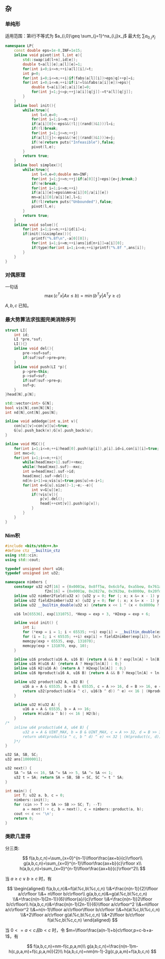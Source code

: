## 杂

### 单纯形

适用范围：第i行不等式为 $a_{i,0}\geq \sum_{j=1}^na_{i,j}x_j$ 最大化 $\sum a_{0,j}x_j$

```cpp
namespace LP{
	const double eps=1e-8,INF=1e15;
	inline void pivot(int l,int e){
		std::swap(id[l+n],id[e]);
		double t=a[l][e];a[l][e]=1;
		for(int i=0;i<=n;++i)a[l][i]/=t;
		int p=0;
		for(int i=0;i<=n;++i)if(fabs(a[l][i])>eps)q[++p]=i;
		for(int i=0;i<=m;++i)if(i!=l&&fabs(a[i][e])>eps){
			double t=a[i][e];a[i][e]=0;
			for(int j=1;j<=p;++j)a[i][q[j]]-=t*a[l][q[j]];
		}
	}
	inline bool init(){
		while(true){
			int l=0,e=0;
			for(int i=1;i<=m;++i)
			if(a[i][0]<-eps&&(!l||(rand()&1)))l=i;
			if(!l)break;
			for(int j=1;j<=n;++j)
			if(a[l][j]<-eps&&(!e||(rand()&1)))e=j;
			if(!e)return puts("Infeasible"),false;
			pivot(l,e);
		}
		return true;
	}
	inline bool simplex(){
		while(true){
			int l=0,e=0;double mn=INF;
			for(int j=1;j<=n;++j)if(a[0][j]>eps){e=j;break;}
			if(!e)break;
			for(int i=1;i<=m;++i)
			if(a[i][e]>eps&&mn>a[i][0]/a[i][e])
			mn=a[i][0]/a[i][e],l=i;
			if(!l)return puts("Unbounded"),false;
			pivot(l,e);
		}
		return true;
	}
	inline void solve(){
		for(int i=1;i<=n;++i)id[i]=i;
		if(init()&&simplex()){
			printf("%.8f\n",-a[0][0]);
			for(int i=1;i<=m;++i)ans[id[n+i]]=a[i][0];
			if(type)for(int i=1;i<=n;++i)printf("%.8f ",ans[i]);
		}
	}
}
```

### 对偶原理

一句话 $$\max(c^Tx|Ax\leq b)=\min(b^Ty|A^Ty\geq c)$$

$A,b,c$ 已知。

### 最大势算法求弦图完美消除序列

```cpp
struct LI{
	int id;
	LI *pre,*suf;
	LI(){}
	inline void del(){
		pre->suf=suf;
		if(suf)suf->pre=pre;
	}
	inline void push(LI *p){
		p->pre=this;
		p->suf=suf;
		if(suf)suf->pre=p;
		suf=p;
	}
}head[N],p[N];

std::vector<int> G[N];
bool vis[N],con[N][N];
int nd[N],cnt[N],pos[N];

inline void addedge(int u,int v){
	con[u][v]=con[v][u]=true;
	G[u].push_back(v);G[v].push_back(u); 
}

inline void MSC(){
	for(int i=1;i<=n;++i)head[0].push(&p[i]),p[i].id=i,con[i][i]=true;
	int mxc=0;
	for(int i=1;i<=n;++i){
		while(head[mxc+1].suf)++mxc;
		while(!head[mxc].suf)--mxc;
		int u=head[mxc].suf->id;
		head[mxc].suf->del();
		nd[n-i+1]=u;vis[u]=true;pos[u]=n-i+1;
		for(int e=G[u].size()-1;~e;--e){
			int v=G[u][e];
			if(!vis[v]){
				p[v].del();
				head[++cnt[v]].push(&p[v]);
			}
		}
	}
}
```

### Nim积

```cpp
#include <bits/stdc++.h>
#define ctz __builtin_ctz
using std::cin;
using std::cout;

typedef unsigned short u16;
typedef unsigned int u32;

namespace nimbers {
	constexpr u32 n2f[16] = {0x0001u, 0x8ff5u, 0x6cbfu, 0xa5beu, 0x761au, 0x8238u, 0x4f08u, 0x95acu, 0xf340u, 0x1336u, 0x7d5eu, 0x86e7u, 0x3a47u, 0xe796u, 0xb7c3u, 0x0008u},
				  f2n[16] = {0x0001u, 0x2827u, 0x392bu, 0x8000u, 0x20fdu, 0x4d1du, 0xde4au, 0x0a17u, 0x3464u, 0xe3a9u, 0x6d8du, 0x34bcu, 0xa921u, 0xa173u, 0x0ebcu, 0x0e69u};
	inline u32 nimber2field(u32 x) {u32 y = 0; for (; x; x &= x - 1) y ^= n2f[ctz(x)]; return y;}
	inline u32 field2nimber(u32 x) {u32 y = 0; for (; x; x &= x - 1) y ^= f2n[ctz(x)]; return y;}
	inline u32 __builtin_double(u32 x) {return x << 1 ^ (x < 0x8000u ? 0 : 0x1681fu);}

	u16 ln[65536], exp[131075], *Hexp = exp + 3, *H2exp = exp + 6;

	inline void init() {
		int i;
		for (*exp = i = 1; i < 65535; ++i) exp[i] = __builtin_double(exp[i - 1]);
		for (i = 1; i < 65535; ++i) exp[i] = field2nimber(exp[i]), ln[exp[i]] = i;
		memcpy(exp + 65535, exp, 131070);
		memcpy(exp + 131070, exp, 10);
	}

	inline u16 product(u16 A, u16 B) {return A && B ? exp[ln[A] + ln[B]] : 0;}
	inline u16 H(u16 A) {return A ? Hexp[ln[A]] : 0;}
	inline u16 H2(u16 A) {return A ? H2exp[ln[A]] : 0;}
	inline u16 Hproduct(u16 A, u16 B) {return A && B ? Hexp[ln[A] + ln[B]] : 0;}

	inline u32 product(u32 A, u32 B) {
		u16 a = A & 65535, b = B & 65535, c = A >> 16, d = B >> 16, e = product(a, b);
		return u32(product(u16(a ^ c), u16(b ^ d)) ^ e) << 16 | (Hproduct(c, d) ^ e);
	}

	inline u32 H(u32 A) {
		u16 a = A & 65535, b = A >> 16;
		return H(u16(a ^ b)) << 16 | H2(b);
	}
/*
	inline u64 product(u64 A, u64 B) {
		u32 a = A & UINT_MAX, b = B & UINT_MAX, c = A >> 32, d = B >> 32, e = product(a, b);
		return u64(product(a ^ c, b ^ d) ^ e) << 32 | (H(product(c, d)) ^ e);
	}*/
}

u32 SA, SB, SC;
u32 ans[1000001];

u32 next() {
	SA ^= SA << 16, SA ^= SA >> 5, SA ^= SA << 1;
	u32 t = SA; return SA = SB, SB = SC, SC ^= t ^ SA;
}

int main() {
	int T; u32 a, b, c = 0;
	nimbers::init();
	for (cin >> T >> SA >> SB >> SC; T; --T)
		a = next() + c, b = next(), c = nimbers::product(a, b);
	cout << c << '\n';
	return 0;
}
```

### 类欧几里得

分三类:


$$
f(a,b,c,n)=\sum_{x=0}^{n-1}\lfloor\frac{ax+b}{c}\rfloor\\
g(a,b,c,n)=\sum_{x=0}^{n-1}\lfloor\frac{ax+b}{c}\rfloor x\\
h(a,b,c,n)=\sum_{x=0}^{n-1}\lfloor\frac{ax+b}{c}\rfloor^2\\
$$

当 $a\geq c\lor b\geq c$ 时，有 

$$
\begin{aligned}
f(a,b,c,n)&=f(a\%c,b\%c,c,n)
\\&+\frac{n(n-1)}{2}\lfloor a/c\rfloor 
\\&+ n\lfloor b/c\rfloor\\
g(a,b,c,n)&=g(a\%c,b\%c,c,n)
\\&+\frac{n(n-1)(2n-1)}{6}\lfloor{a}/{c}\rfloor
\\&+\frac{n(n-1)}2\lfloor b/c\rfloor\\
h(a,b,c,n)&=\frac{n(n-1)(2n-1)}{6}\lfloor a/c\rfloor^2
\\&+n\lfloor a/c\rfloor^2
\\&+n(n-1)\lfloor a/c\rfloor\lfloor b/c\rfloor
\\&+h(a\%c,b\%c,c,n)
\\&+2\lfloor a/c\rfloor g(a\%c,b\%c,c,n)
\\&+2\lfloor b/c\rfloor f(a\%c,b\%c,c,n)
\end{aligned}
$$

当 $0<=a<c且b<c$ 时，令 $m=\lfloor\frac{a(n-1)+b}c\rfloor,p=c-b+a-1$，有

$$
f(a,b,c,n)=nm-f(c,p,a,m)\\
g(a,b,c,n)=\frac{n(n-1)m-h(c,p,a,m)+f(c,p,a,m)}{2}\\
h(a,b,c,n)=nm(m-1)-2g(c,p,a,m)+f(a,b,c,n)
$$

